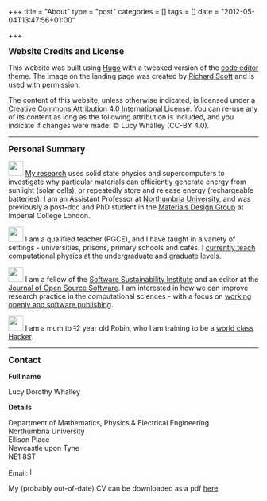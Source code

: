 +++
title = "About"
type = "post"
categories = []
tags = []
date = "2012-05-04T13:47:56+01:00"

+++

<big> <b> Website Credits and License</b> </big>

This website was built using [Hugo](https://gohugo.io) with a tweaked version of the [code editor](https://github.com/aubm/hugo-code-editor-theme/) theme. The image on the landing page was created by [Richard Scott](https://richard-scott.info/home.html) and is used with permission.

The content of this website, unless otherwise indicated, is licensed under a [Creative Commons Attribution 4.0 International License](https://creativecommons.org/licenses/by/4.0/). You can re-use any of its content as long as the following attribution is included, and you indicate if changes were made: © Lucy Whalley (CC-BY 4.0).

---------------
<big> <b> Personal Summary </b> </big>


<img src="./images/lattice_icon.png" width="30" height="30"> [My research](http://lucydot.github.io/research/) uses solid state physics and supercomputers to investigate why particular materials can efficiently generate energy from sunlight (solar cells), or repeatedly store and release energy (rechargeable batteries). I am an Assistant Professor at [Northumbria University](https://www.northumbria.ac.uk/about-us/academic-departments/mathematics-physics-and-electrical-engineering/research/), and was previously a post-doc and PhD student in the [Materials Design Group](https://wmd-group.github.io/) at Imperial College London.

<img src="./images/teaching_icon.png" width="30" height="30"> I am a qualified teacher (PGCE), and I have taught in a variety of settings - universities, prisons, primary schools and cafes. I [currently teach](http://lucydot.github.io/teaching/) computational physics at the undergraduate and graduate levels.

<img src="./images/coding_icon.png" width="30" height="30"> I am a fellow of the [Software Sustainability Institute](https://software.ac.uk/about) and an editor at the [Journal of Open Source Software](https://joss.theoj.org). I am interested in how we can improve research practice in the computational sciences - with a focus on [working openly and software publishing](https://lucydot.github.io/open/).

<img src="./images/baby_icon.png" width="30" height="30"> I am a mum to <strike>1</strike>2 year old Robin, who I am training to be a [world class Hacker](https://twitter.com/lucydotwhalley/status/1358480776841617412/photo/1).

-----------------
<big> <b> Contact </b> </big>

<b> Full name </b>

Lucy Dorothy Whalley

<b> Details </b>

Department of Mathematics, Physics & Electrical Engineering </br>
Northumbria University </br>
Ellison Place </br>
Newcastle upon Tyne </br>
NE1 8ST </br>

Email: <img src="../images/email_uni.png" height="16" alt="l dot whalley at northumbria dot ac dot uk"> 

My (probably out-of-date) CV can be downloaded as a pdf [here](./LW_resume.pdf).
